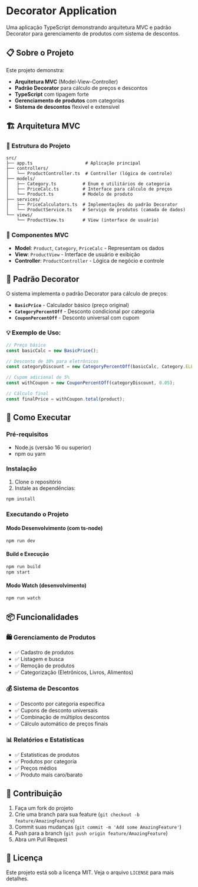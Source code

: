 # Decorator Application

Uma aplicação TypeScript demonstrando arquitetura MVC e padrão Decorator para gerenciamento de produtos com sistema de descontos.

## 📋 Sobre o Projeto

Este projeto demonstra:
- **Arquitetura MVC** (Model-View-Controller)
- **Padrão Decorator** para cálculo de preços e descontos
- **TypeScript** com tipagem forte
- **Gerenciamento de produtos** com categorias
- **Sistema de descontos** flexível e extensível

## 🏗️ Arquitetura MVC

### 📁 Estrutura do Projeto

```
src/
├── app.ts                    # Aplicação principal
├── controllers/
│   └── ProductController.ts  # Controller (lógica de controle)
├── models/
│   ├── Category.ts          # Enum e utilitários de categoria
│   ├── PriceCalc.ts         # Interface para cálculo de preços
│   └── Product.ts           # Modelo de produto
├── services/
│   ├── PriceCalculators.ts  # Implementações do padrão Decorator
│   └── ProductService.ts    # Serviço de produtos (camada de dados)
└── views/
    └── ProductView.ts       # View (interface de usuário)
```

### 🔧 Componentes MVC

- **Model**: `Product`, `Category`, `PriceCalc` - Representam os dados
- **View**: `ProductView` - Interface de usuário e exibição
- **Controller**: `ProductController` - Lógica de negócio e controle

## 🎯 Padrão Decorator

O sistema implementa o padrão Decorator para cálculo de preços:

- **`BasicPrice`** - Calculador básico (preço original)
- **`CategoryPercentOff`** - Desconto condicional por categoria
- **`CouponPercentOff`** - Desconto universal com cupom

### 💡 Exemplo de Uso:
```typescript
// Preço básico
const basicCalc = new BasicPrice();

// Desconto de 10% para eletrônicos
const categoryDiscount = new CategoryPercentOff(basicCalc, Category.ELETRONICOS, 0.10);

// Cupom adicional de 5%
const withCoupon = new CouponPercentOff(categoryDiscount, 0.05);

// Cálculo final
const finalPrice = withCoupon.total(product);
```

## 🚀 Como Executar

### Pré-requisitos
- Node.js (versão 16 ou superior)
- npm ou yarn

### Instalação

1. Clone o repositório
2. Instale as dependências:
```bash
npm install
```

### Executando o Projeto

#### Modo Desenvolvimento (com ts-node)
```bash
npm run dev
```

#### Build e Execução
```bash
npm run build
npm start
```

#### Modo Watch (desenvolvimento)
```bash
npm run watch
```

## 📦 Funcionalidades

### 🛍️ Gerenciamento de Produtos
- ✅ Cadastro de produtos
- ✅ Listagem e busca
- ✅ Remoção de produtos
- ✅ Categorização (Eletrônicos, Livros, Alimentos)

### 💰 Sistema de Descontos
- ✅ Desconto por categoria específica
- ✅ Cupons de desconto universais
- ✅ Combinação de múltiplos descontos
- ✅ Cálculo automático de preços finais

### 📊 Relatórios e Estatísticas
- ✅ Estatísticas de produtos
- ✅ Produtos por categoria
- ✅ Preços médios
- ✅ Produto mais caro/barato

## 🤝 Contribuição

1. Faça um fork do projeto
2. Crie uma branch para sua feature (`git checkout -b feature/AmazingFeature`)
3. Commit suas mudanças (`git commit -m 'Add some AmazingFeature'`)
4. Push para a branch (`git push origin feature/AmazingFeature`)
5. Abra um Pull Request

## 📄 Licença

Este projeto está sob a licença MIT. Veja o arquivo `LICENSE` para mais detalhes.